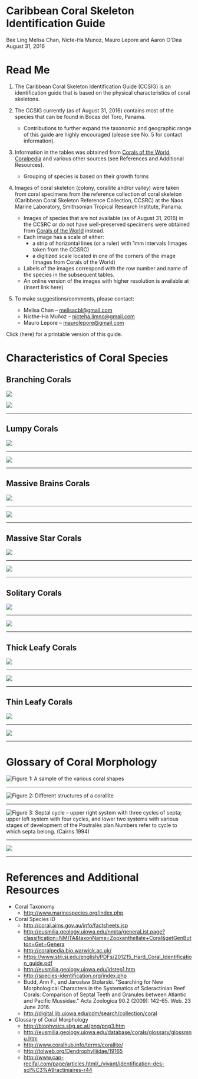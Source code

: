 Caribbean Coral Skeleton Identification Guide
================
Bee Ling Melisa Chan, Nicte-Ha Munoz, Mauro Lepore and Aaron O'Dea
August 31, 2016

Read Me
=======

1.  The Caribbean Coral Skeleton Identification Guide (CCSIG) is an identification guide that is based on the physical characteristics of coral skeletons.

2.  The CCSIG currently (as of August 31, 2016) contains most of the species that can be found in Bocas del Toro, Panama.
    -   Contributions to further expand the taxonomic and geographic range of this guide are highly encouraged (please see No. 5 for contact information).
3.  Information in the tables was obtained from [Corals of the World](http://coral.aims.gov.au/info/factsheets.jsp), [Coralpedia](http://coralpedia.bio.warwick.ac.uk/) and various other sources (see References and Additional Resources).
    -   Grouping of species is based on their growth forms
4.  Images of coral skeleton (colony, corallite and/or valley) were taken from coral specimens from the reference collection of coral skeleton (Caribbean Coral Skeleton Reference Collection, CCSRC) at the Naos Marine Laboratory, Smithsonian Tropical Research Institute, Panama.
    -   Images of species that are not available (as of August 31, 2016) in the CCSRC or do not have well-preserved specimens were obtained from [Corals of the World](http://coral.aims.gov.au/info/factsheets.jsp) instead.
    -   Each image has a scale of either:
        -   a strip of horizontal lines (or a ruler) with 1mm intervals (Images taken from the CCSRC)
        -   a digitized scale located in one of the corners of the image (Images from Corals of the World)
    -   Labels of the images correspond with the row number and name of the species in the subsequent tables.
    -   An online version of the images with higher resolution is available at (insert link here)
5.  To make suggestions/comments, please contact:
    -   Melisa Chan – <melisacbl@gmail.com>
    -   Nicthe-Ha Muñoz – <nicteha.limno@gmail.com>
    -   Mauro Lepore – <maurolepore@gmail.com>

Click (here) for a printable version of this guide.

Characteristics of Coral Species
================================

Branching Corals
----------------

![](branching.jpg)

![](README_files/figure-markdown_github/BRANCHING-1.png)

------------------------------------------------------------------------

Lumpy Corals
------------

![](lumpy.jpg)

------------------------------------------------------------------------

![](README_files/figure-markdown_github/LUMPY-1.png)

------------------------------------------------------------------------

Massive Brains Corals
---------------------

![](mbrains.jpg)

------------------------------------------------------------------------

![](README_files/figure-markdown_github/MASSIVE%20BRAINS-1.png)

------------------------------------------------------------------------

Massive Star Corals
-------------------

![](mstar.jpg)

------------------------------------------------------------------------

![](README_files/figure-markdown_github/MASSIVE%20STAR-1.png)

------------------------------------------------------------------------

Solitary Corals
---------------

![](solitary.jpg)

------------------------------------------------------------------------

![](README_files/figure-markdown_github/SOLITARY-1.png)

------------------------------------------------------------------------

Thick Leafy Corals
------------------

![](tkleafy.jpg)

------------------------------------------------------------------------

![](README_files/figure-markdown_github/THICK%20LEAFY-1.png)

------------------------------------------------------------------------

Thin Leafy Corals
-----------------

![](tnleafy.jpg)

------------------------------------------------------------------------

![](README_files/figure-markdown_github/THIN%20LEAFY-1.png)

------------------------------------------------------------------------

Glossary of Coral Morphology
============================

![Figure 1: A sample of the various coral shapes](coral_shape.jpg)

------------------------------------------------------------------------

![Figure 2: Different structures of a corallite](corallite_morphology.jpg)

------------------------------------------------------------------------

![Figure 3: Septal cycle – upper right system with three cycles of septa; upper left system with four cycles, and lower two systems with various stages of development of the Poutralès plan Numbers refer to cycle to which septa belong. (Cairns 1994)](septa_cycle.jpg)

------------------------------------------------------------------------

![](README_files/figure-markdown_github/GLOSSARY-1.png)

------------------------------------------------------------------------

References and Additional Resources
===================================

-   Coral Taxonomy
    -   <http://www.marinespecies.org/index.php>
-   Coral Species ID
    -   <http://coral.aims.gov.au/info/factsheets.jsp>
    -   <http://eusmilia.geology.uiowa.edu/nmita/generaList.page?classification=NMITA&taxonName=Zooxanthellate+Coral&getGenButton=Get+Genera>
    -   <http://coralpedia.bio.warwick.ac.uk/>
    -   <https://www.stri.si.edu/english/PDFs/201215_Hard_Coral_Identification_guide.pdf>
    -   <http://eusmilia.geology.uiowa.edu/idstep1.htm>
    -   <http://species-identification.org/index.php>
    -   Budd, Ann F., and Jarosław Stolarski. "Searching for New Morphological Characters in the Systematics of Scleractinian Reef Corals: Comparison of Septal Teeth and Granules between Atlantic and Pacific Mussidae." Acta Zoologica 90.2 (2009): 142-65. Web. 23 June 2016.
    -   <http://digital.lib.uiowa.edu/cdm/search/collection/coral>
-   Glossary of Coral Morphology
    -   <http://biophysics.sbg.ac.at/png/png3.htm>
    -   <http://eusmilia.geology.uiowa.edu/database/corals/glossary/glossmnu.htm>
    -   <http://www.coralhub.info/terms/corallite/>
    -   <http://tolweb.org/Dendrophylliidae/19165>
    -   <http://www.cap-recifal.com/page/articles.html/_/vivant/identification-des-scl%C3%A9ractiniaires-r44>
